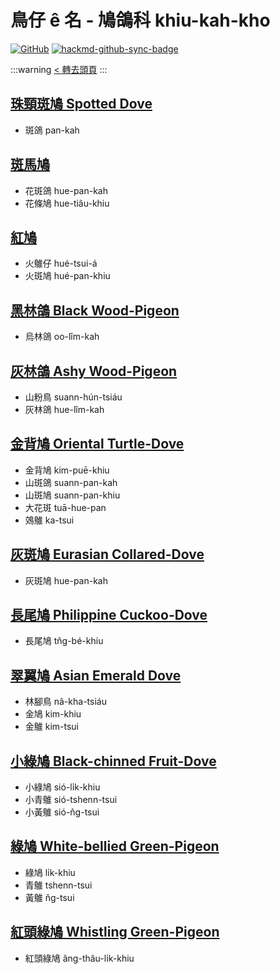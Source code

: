 # 鳥仔 ê 名 - 鳩鴿科 khiu-kah-kho

[![GitHub](https://img.shields.io/badge/GitHub-black?logo=github)](https://github.com/siansiansu/tsiau-a-e-mia)
[![hackmd-github-sync-badge](https://hackmd.io/MXn5cxjOSn6jSHz0uiSntw/badge)](https://hackmd.io/MXn5cxjOSn6jSHz0uiSntw)

:::warning
[< 轉去頭頁](https://hackmd.io/@siansiansu/Hy4VzNvha)
:::

## [珠頸斑鳩 Spotted Dove](https://ebird.org/species/spodov)

- 斑鴿 pan-kah

## [斑馬鳩](https://ebird.org/species/zebdov)

- 花斑鴿 hue-pan-kah
- 花條鳩 hue-tiâu-khiu

## [紅鳩](https://ebird.org/species/recdov1)

- 火鵻仔 hué-tsui-á
- 火斑鳩 hué-pan-khiu

## [黑林鴿 Black Wood-Pigeon](https://ebird.org/species/jawpig1)

- 烏林鴿 oo-lîm-kah

## [灰林鴿 Ashy Wood-Pigeon](https://ebird.org/species/aswpig1)

- 山粉鳥 suann-hún-tsiáu
- 灰林鴿 hue-lîm-kah

## [金背鳩 Oriental Turtle-Dove](https://ebird.org/species/ortdov)

- 金背鳩 kim-puē-khiu
- 山斑鴿 suann-pan-kah
- 山斑鳩 suann-pan-khiu
- 大花斑 tuā-hue-pan
- 鵁鵻 ka-tsui

## [灰斑鳩 Eurasian Collared-Dove](https://ebird.org/species/eucdov)

- 灰斑鳩 hue-pan-kah

## [長尾鳩 Philippine Cuckoo-Dove](https://ebird.org/species/phcdov1)

- 長尾鳩 tn̂g-bé-khiu

## [翠翼鳩 Asian Emerald Dove](https://ebird.org/species/emedov2)

- 林腳鳥 nâ-kha-tsiáu
- 金鳩 kim-khiu
- 金鵻 kim-tsui

## [小綠鳩 Black-chinned Fruit-Dove](https://ebird.org/species/bcfdov1)

- 小綠鳩 sió-li̍k-khiu
- 小青鵻 sió-tshenn-tsui
- 小黃鵻 sió-n̂g-tsui

## [綠鳩 White-bellied Green-Pigeon](https://ebird.org/species/whbpig1)

- 綠鳩 li̍k-khiu
- 青鵻 tshenn-tsui
- 黃鵻 n̂g-tsui

## [紅頭綠鳩 Whistling Green-Pigeon](https://ebird.org/species/whgpig1)

- 紅頭綠鳩 âng-thâu-li̍k-khiu

